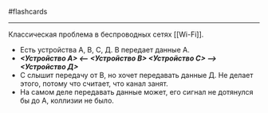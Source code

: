 #flashcards
***
Классическая проблема в беспроводных сетях [[Wi-Fi]].
- Есть устройства А, В, С, Д. В передает данные А.
- ***<Устройство А>  <--  <Устройство В>  <Устройство С>  -->  <Устройство Д>***
- С слышит передачу от В, но хочет передавать данные Д. Не делает этого, потому что считает, что канал занят.
- На самом деле передавать данные может, его сигнал не дотянулся бы до А, коллизии не было.
<!--SR:!2025-09-29,3,250-->